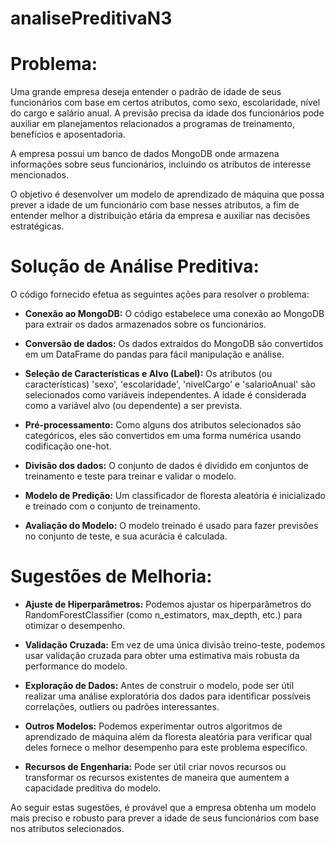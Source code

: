 # analisePreditivaN3

# Problema:

Uma grande empresa deseja entender o padrão de idade de seus funcionários com base em certos atributos, como sexo, escolaridade, nível do cargo e salário anual. A previsão precisa da idade dos funcionários pode auxiliar em planejamentos relacionados a programas de treinamento, benefícios e aposentadoria.

A empresa possui um banco de dados MongoDB onde armazena informações sobre seus funcionários, incluindo os atributos de interesse mencionados.

O objetivo é desenvolver um modelo de aprendizado de máquina que possa prever a idade de um funcionário com base nesses atributos, a fim de entender melhor a distribuição etária da empresa e auxiliar nas decisões estratégicas.

# Solução de Análise Preditiva:

O código fornecido efetua as seguintes ações para resolver o problema:

- **Conexão ao MongoDB:** O código estabelece uma conexão ao MongoDB para extrair os dados armazenados sobre os funcionários.

- **Conversão de dados:** Os dados extraídos do MongoDB são convertidos em um DataFrame do pandas para fácil manipulação e análise.

- **Seleção de Características e Alvo (Label):** Os atributos (ou características) 'sexo', 'escolaridade', 'nivelCargo' e 'salarioAnual' são selecionados como variáveis independentes. A idade é considerada como a variável alvo (ou dependente) a ser prevista.

- **Pré-processamento:** Como alguns dos atributos selecionados são categóricos, eles são convertidos em uma forma numérica usando codificação one-hot.

- **Divisão dos dados:** O conjunto de dados é dividido em conjuntos de treinamento e teste para treinar e validar o modelo.

- **Modelo de Predição:** Um classificador de floresta aleatória é inicializado e treinado com o conjunto de treinamento.

- **Avaliação do Modelo:** O modelo treinado é usado para fazer previsões no conjunto de teste, e sua acurácia é calculada.

# Sugestões de Melhoria:

- **Ajuste de Hiperparâmetros:** Podemos ajustar os hiperparâmetros do RandomForestClassifier (como n_estimators, max_depth, etc.) para otimizar o desempenho.

- **Validação Cruzada:** Em vez de uma única divisão treino-teste, podemos usar validação cruzada para obter uma estimativa mais robusta da performance do modelo.

- **Exploração de Dados:** Antes de construir o modelo, pode ser útil realizar uma análise exploratória dos dados para identificar possíveis correlações, outliers ou padrões interessantes.

- **Outros Modelos:** Podemos experimentar outros algoritmos de aprendizado de máquina além da floresta aleatória para verificar qual deles fornece o melhor desempenho para este problema específico.

- **Recursos de Engenharia:** Pode ser útil criar novos recursos ou transformar os recursos existentes de maneira que aumentem a capacidade preditiva do modelo.

Ao seguir estas sugestões, é provável que a empresa obtenha um modelo mais preciso e robusto para prever a idade de seus funcionários com base nos atributos selecionados.
